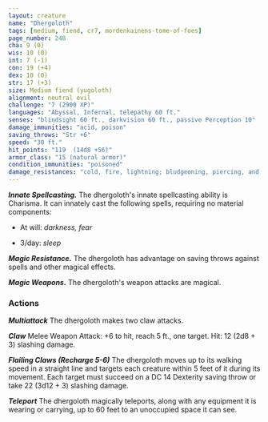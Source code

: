 ```yaml
---
layout: creature
name: "Dhergoloth"
tags: [medium, fiend, cr7, mordenkainens-tome-of-foes]
page_number: 248
cha: 9 (0)
wis: 10 (0)
int: 7 (-1)
con: 19 (+4)
dex: 10 (0)
str: 17 (+3)
size: Medium fiend (yugoloth)
alignment: neutral evil
challenge: "7 (2900 XP)"
languages: "Abyssal, Infernal, telepathy 60 ft."
senses: "blindsight 60 ft., darkvision 60 ft., passive Perception 10"
damage_immunities: "acid, poison"
saving_throws: "Str +6"
speed: "30 ft."
hit_points: "119  (14d8 +56)"
armor_class: "15 (natural armor)"
condition_immunities: "poisoned"
damage_resistances: "cold, fire, lightning; bludgeoning, piercing, and slashing from nonmagical attacks"
---
```


***Innate Spellcasting.*** The dhergoloth's innate spellcasting ability is Charisma. It can innately cast the following spells, requiring no material components:

* At will: <i>darkness, fear</i>

* 3/day: <i>sleep</i>

***Magic Resistance.*** The dhergoloth has advantage on saving throws against spells and other magical effects.

***Magic Weapons.*** The dhergoloth's weapon attacks are magical.

### Actions

***Multiattack*** The dhergoloth makes two claw attacks.

***Claw*** Melee Weapon Attack: +6 to hit, reach 5 ft., one target. Hit: 12 (2d8 + 3) slashing damage.

***Flailing Claws (Recharge 5-6)*** The dhergoloth moves up to its walking speed in a straight line and targets each creature within 5 feet of it during its movement. Each target must succeed on a DC 14 Dexterity saving throw or take 22 (3d12 + 3) slashing damage.

***Teleport*** The dhergoloth magically teleports, along with any equipment it is wearing or carrying, up to 60 feet to an unoccupied space it can see.
